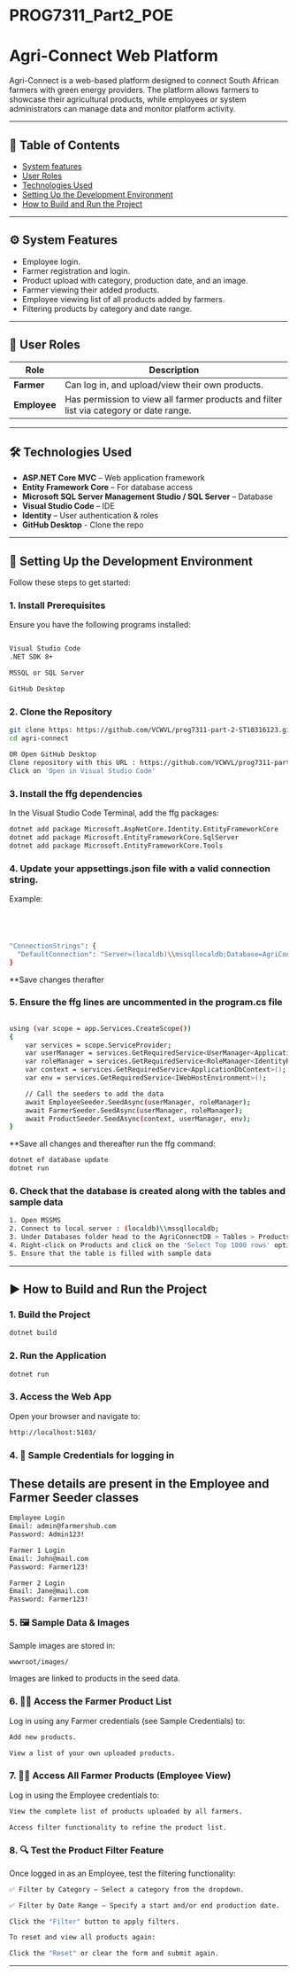 # PROG7311_Part2_POE

# Agri-Connect Web Platform

Agri-Connect is a web-based platform designed to connect South African farmers with green energy providers. The platform allows farmers to showcase their agricultural products, while employees or system administrators can manage data and monitor platform activity.

---

## 🌱 Table of Contents
- [System features](#system-features)
- [User Roles](#user-roles)
- [Technologies Used](#technologies-used)
- [Setting Up the Development Environment](#setting-up-the-development-environment)
- [How to Build and Run the Project](#how-to-build-and-run-the-project)


---

## ⚙️ System Features

- Employee login.
- Farmer registration and login.
- Product upload with category, production date, and an image.
- Farmer viewing their added products.
- Employee viewing list of all products added by farmers.
- Filtering products by category and date range.


---

## 👥 User Roles

| Role       | Description |
|------------|-------------|
| **Farmer** | Can log in, and upload/view their own products. |
| **Employee** | Has permission to view all farmer products and filter list via category or date range. |

---

## 🛠 Technologies Used

- **ASP.NET Core MVC** – Web application framework
- **Entity Framework Core** – For database access
- **Microsoft SQL Server Management Studio / SQL Server** – Database
- **Visual Studio Code** – IDE
- **Identity** – User authentication & roles
- **GitHub Desktop** - Clone the repo

---

## 🧰 Setting Up the Development Environment

Follow these steps to get started:

### 1. Install Prerequisites
Ensure you have the following programs installed:
```bash

Visual Studio Code
.NET SDK 8+

MSSQL or SQL Server

GitHub Desktop

```

### 2. Clone the Repository
```bash
git clone https: https://github.com/VCWVL/prog7311-part-2-ST10316123.git
cd agri-connect

OR Open GitHub Desktop
Clone repository with this URL : https://github.com/VCWVL/prog7311-part-2-ST10316123.git
Click on 'Open in Visual Studio Code'

```

### 3. Install the ffg dependencies

In the Visual Studio Code Terminal, add the ffg packages:
```bash
dotnet add package Microsoft.AspNetCore.Identity.EntityFrameworkCore
dotnet add package Microsoft.EntityFrameworkCore.SqlServer
dotnet add package Microsoft.EntityFrameworkCore.Tools


```


### 4. Update your appsettings.json file with a valid connection string.
Example: 
```bash




"ConnectionStrings": {
  "DefaultConnection": "Server=(localdb)\\mssqllocaldb;Database=AgriConnectDB;Trusted_Connection=True;MultipleActiveResultSets=true"
}
```

**Save changes therafter



### 5. Ensure the ffg lines are uncommented in the program.cs file
```bash

using (var scope = app.Services.CreateScope())
{
    var services = scope.ServiceProvider;
    var userManager = services.GetRequiredService<UserManager<ApplicationUser>>();
    var roleManager = services.GetRequiredService<RoleManager<IdentityRole>>();
    var context = services.GetRequiredService<ApplicationDbContext>();
    var env = services.GetRequiredService<IWebHostEnvironment>();

    // Call the seeders to add the data
    await EmployeeSeeder.SeedAsync(userManager, roleManager);
    await FarmerSeeder.SeedAsync(userManager, roleManager);
    await ProductSeeder.SeedAsync(context, userManager, env);
}

```
**Save all changes and thereafter run the ffg command:

```bash
dotnet ef database update
dotnet run

```

### 6. Check that the database is created along with the tables and sample data
```bash
1. Open MSSMS
2. Connect to local server : (localdb)\\mssqllocaldb;
3. Under Databases folder head to the AgriConnectDB > Tables > Products
4. Right-click on Products and click on the 'Select Top 1000 rows' option
5. Ensure that the table is filled with sample data 

```
---

## ▶️ How to Build and Run the Project
### 1. Build the Project
```bash
dotnet build
```

### 2. Run the Application
```bash
dotnet run
```

### 3. Access the Web App
Open your browser and navigate to:
```bash
http://localhost:5103/
```

### 4. 🧪 Sample Credentials for logging in
## These details are present in the Employee and Farmer Seeder classes
```bash
Employee Login
Email: admin@farmershub.com
Password: Admin123!
```
```bash
Farmer 1 Login
Email: John@mail.com
Password: Farmer123!
```
```bash
Farmer 2 Login
Email: Jane@mail.com
Password: Farmer123!

```

### 5. 🖼 Sample Data & Images
Sample images are stored in: 
```bash
wwwroot/images/
```

Images are linked to products in the seed data.

### 6. 👨‍🌾 Access the Farmer Product List
Log in using any Farmer credentials (see Sample Credentials) to:
```bash
Add new products.

View a list of your own uploaded products.
```

### 7. 🧑‍💼 Access All Farmer Products (Employee View)
Log in using the Employee credentials to:
```bash
View the complete list of products uploaded by all farmers.

Access filter functionality to refine the product list.
```

### 8. 🔍 Test the Product Filter Feature
Once logged in as an Employee, test the filtering functionality:
```bash
✅ Filter by Category – Select a category from the dropdown.

✅ Filter by Date Range – Specify a start and/or end production date.

Click the "Filter" button to apply filters.

To reset and view all products again:

Click the "Reset" or clear the form and submit again.
```
---
